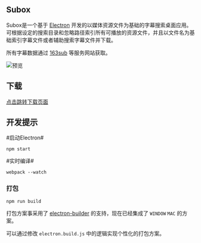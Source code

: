 ## Subox

Subox是一个基于 [Electron](http://electron.atom.io/) 开发的以媒体资源文件为基础的字幕搜索桌面应用。可根据设定的搜索目录和忽略路径索引所有可播放的资源文件，并且以文件名为基础索引字幕文件或者辅助搜索字幕文件并下载。

所有字幕数据通过 [163sub](http://www.163sub.com/) 等服务网站获取。


![预览](http://77g16l.com1.z0.glb.clouddn.com/QQ20170213-144842.png)

## 下载

[点击跳转下载页面](https://github.com/zqjimlove/subox/releases)

## 开发提示

#启动Electron#

`npm start`

#实时编译#

`webpack --watch`

### 打包

`npm run build`

打包方案事采用了 [electron-builder](https://github.com/electron-userland/electron-builder) 的支持，现在已经集成了 `WINDOW` `MAC` 的方案。

可以通过修改 `electron.build.js` 中的逻辑实现个性化的打包方案。
